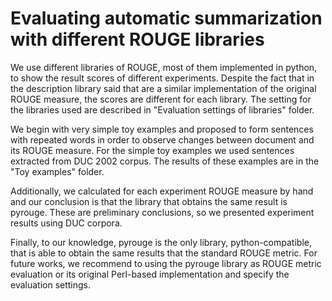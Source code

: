 # Evaluating automatic summarization with different ROUGE libraries

We use different libraries of ROUGE, most of them implemented in python, to show the result scores of different experiments. Despite the fact that in the description library said that are a similar implementation of the original ROUGE measure, the scores are different for each library. The setting for the libraries used are described in "Evaluation settings of libraries" folder.

We begin with very simple toy examples and proposed to form sentences with repeated words in order to observe changes between document and its ROUGE measure. For the simple toy examples we used sentences extracted from DUC 2002 corpus. The results of these examples are in the "Toy examples" folder.

Additionally, we calculated for each experiment ROUGE measure by hand and our conclusion is that the library that obtains the same result is pyrouge. These are preliminary conclusions, so we presented experiment results using DUC corpora.

Finally, to our knowledge, pyrouge is the only library, python-compatible, that is able to obtain the same results that the standard ROUGE metric. For future works, we recommend to using the pyrouge library as ROUGE metric evaluation or its original Perl-based implementation and specify the evaluation settings.
